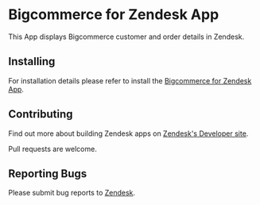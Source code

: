 Bigcommerce for Zendesk App
===============

This App displays Bigcommerce customer and order details in Zendesk.

## Installing

For installation details please refer to install the [Bigcommerce for Zendesk App](https://support.zendesk.com/entries/22586097-installing-the-bigcommerce-for-zendesk-app).

## Contributing

Find out more about building Zendesk apps on [Zendesk's Developer site](http://developer.zendesk.com/documentation/apps/).

Pull requests are welcome.

## Reporting Bugs

Please submit bug reports to [Zendesk](https://support.zendesk.com/requests/new).